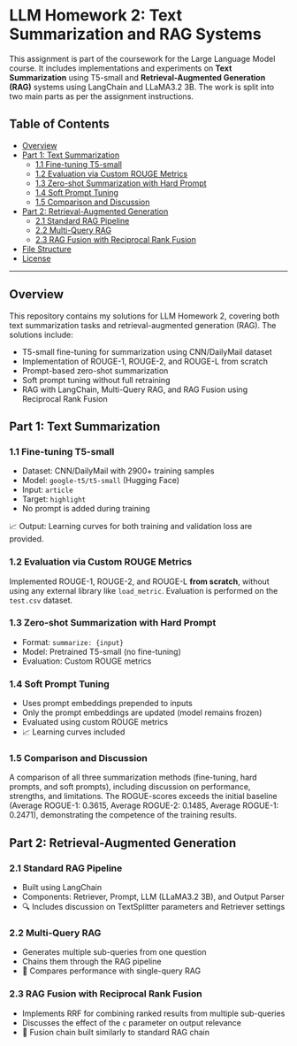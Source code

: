 # LLM Homework 2: Text Summarization and RAG Systems

This assignment is part of the coursework for the Large Language Model course. It includes implementations and experiments on **Text Summarization** using T5-small and **Retrieval-Augmented Generation (RAG)** systems using LangChain and LLaMA3.2 3B. The work is split into two main parts as per the assignment instructions.

## Table of Contents

- [Overview](#overview)
- [Part 1: Text Summarization](#part-1-text-summarization)
  - [1.1 Fine-tuning T5-small](#11-fine-tuning-t5-small)
  - [1.2 Evaluation via Custom ROUGE Metrics](#12-evaluation-via-custom-rouge-metrics)
  - [1.3 Zero-shot Summarization with Hard Prompt](#13-zero-shot-summarization-with-hard-prompt)
  - [1.4 Soft Prompt Tuning](#14-soft-prompt-tuning)
  - [1.5 Comparison and Discussion](#15-comparison-and-discussion)
- [Part 2: Retrieval-Augmented Generation](#part-2-retrieval-augmented-generation)
  - [2.1 Standard RAG Pipeline](#21-standard-rag-pipeline)
  - [2.2 Multi-Query RAG](#22-multi-query-rag)
  - [2.3 RAG Fusion with Reciprocal Rank Fusion](#23-rag-fusion-with-reciprocal-rank-fusion)
- [File Structure](#file-structure)
- [License](#license)

---

## Overview

This repository contains my solutions for LLM Homework 2, covering both text summarization tasks and retrieval-augmented generation (RAG). The solutions include:

- T5-small fine-tuning for summarization using CNN/DailyMail dataset
- Implementation of ROUGE-1, ROUGE-2, and ROUGE-L from scratch
- Prompt-based zero-shot summarization
- Soft prompt tuning without full retraining
- RAG with LangChain, Multi-Query RAG, and RAG Fusion using Reciprocal Rank Fusion

## Part 1: Text Summarization

### 1.1 Fine-tuning T5-small

- Dataset: CNN/DailyMail with 2900+ training samples
- Model: `google-t5/t5-small` (Hugging Face)
- Input: `article`
- Target: `highlight`
- No prompt is added during training

📈 Output: Learning curves for both training and validation loss are provided.

### 1.2 Evaluation via Custom ROUGE Metrics

Implemented ROUGE-1, ROUGE-2, and ROUGE-L **from scratch**, without using any external library like `load_metric`. Evaluation is performed on the `test.csv` dataset.

### 1.3 Zero-shot Summarization with Hard Prompt

- Format: `summarize: {input}`
- Model: Pretrained T5-small (no fine-tuning)
- Evaluation: Custom ROUGE metrics

### 1.4 Soft Prompt Tuning

- Uses prompt embeddings prepended to inputs
- Only the prompt embeddings are updated (model remains frozen)
- Evaluated using custom ROUGE metrics
- 📈 Learning curves included

### 1.5 Comparison and Discussion

A comparison of all three summarization methods (fine-tuning, hard prompts, and soft prompts), including discussion on performance, strengths, and limitations. The ROGUE-scores exceeds the initial baseline (Average ROGUE-1: 0.3615, Average ROGUE-2: 0.1485, Average ROGUE-1: 0.2471), 
demonstrating the competence of the training results. 

## Part 2: Retrieval-Augmented Generation

### 2.1 Standard RAG Pipeline

- Built using LangChain
- Components: Retriever, Prompt, LLM (LLaMA3.2 3B), and Output Parser
- 🔍 Includes discussion on TextSplitter parameters and Retriever settings

### 2.2 Multi-Query RAG

- Generates multiple sub-queries from one question
- Chains them through the RAG pipeline
- 🔄 Compares performance with single-query RAG

### 2.3 RAG Fusion with Reciprocal Rank Fusion

- Implements RRF for combining ranked results from multiple sub-queries
- Discusses the effect of the `c` parameter on output relevance
- 🚀 Fusion chain built similarly to standard RAG chain

